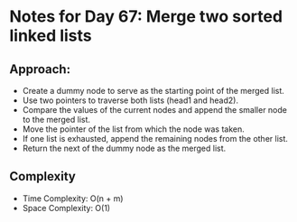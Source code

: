 # Notes for Day 67: Merge two sorted linked lists

## Approach:

- Create a dummy node to serve as the starting point of the merged list.
- Use two pointers to traverse both lists (head1 and head2).
- Compare the values of the current nodes and append the smaller node to the merged list.
- Move the pointer of the list from which the node was taken.
- If one list is exhausted, append the remaining nodes from the other list.
- Return the next of the dummy node as the merged list.

## Complexity

- Time Complexity: O(n + m)
- Space Complexity: O(1)
